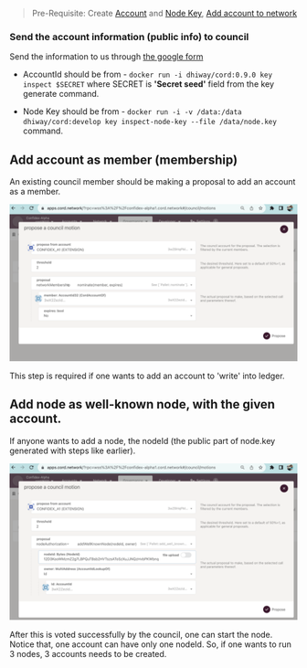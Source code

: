 > Pre-Requisite:
> Create [Account](./Account.md) and [Node Key](./Node.md), [Add account to network](./Adding%20Account%20And%20Node%20to%20Network.md)

### Send the account information (public info) to council

Send the information to us through [the google form](https://forms.gle/DXyZR9xj4LseJy1H9)

* AccountId should be from - `docker run -i dhiway/cord:0.9.0 key inspect $SECRET` where SECRET is **'Secret seed'** field from the key generate command.

* Node Key should be from - `docker run -i -v /data:/data dhiway/cord:develop key inspect-node-key --file /data/node.key` command.


## Add account as member (membership)

An existing council member should be making a proposal to add an account as a member.

![Membership](./images/network-membership.png)

This step is required if one wants to add an account to 'write' into ledger.

## Add node as well-known node, with the given account.

If anyone wants to add a node, the nodeId (the public part of node.key generated with steps like earlier).

![NetworkNode](./images/well-known-node.png)

After this is voted successfully by the council, one can start the node. Notice that, one account can have only one nodeId. So, if one wants to run 3 nodes, 3 accounts needs to be created.
